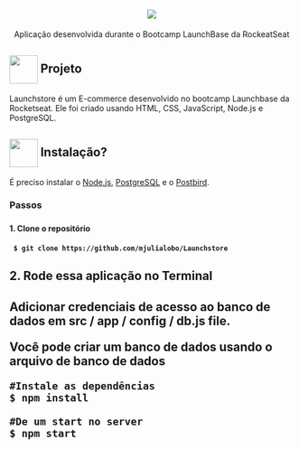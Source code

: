 <h1 align="center">
   <img src="https://user-images.githubusercontent.com/65983895/90971305-2ce3ed00-e4e5-11ea-9750-2170b5bdd2aa.PNG"/>
</h1>
 <p align="center"> Aplicação desenvolvida durante o Bootcamp LaunchBase da RockeatSeat </P>  
 
<h2> <img src= "https://img.icons8.com/plasticine/2x/rocket.png" width="50px" height="50px" align="center"/> Projeto </h2>

<p> Launchstore é um E-commerce desenvolvido no bootcamp Launchbase da Rocketseat. Ele foi criado usando HTML, CSS, JavaScript, Node.js e PostgreSQL. </p>

<h2> <img src="https://i.dlpng.com/static/png/6577858_preview.png" width="50px" align="center"/> Instalação? </h2>
<p> É preciso instalar o <a href="https://nodejs.org/en/">Node.js</a>, <a href="https://www.postgresql.org/">PostgreSQL</a> e o <a href="https://www.electronjs.org/apps/postbird">Postbird</a>. </p>

<h3> Passos <h3>
<h4> 1. Clone o repositório <h4>

```
 $ git clone https://github.com/mjulialobo/Launchstore
```

<h2> 2. Rode essa aplicação no Terminal <h2>

<p> Adicionar credenciais de acesso ao banco de dados em src / app / config / db.js file. </p>
<p> Você pode criar um banco de dados usando o arquivo de banco de dados </p>

```
#Instale as dependências 
$ npm install

#De um start no server
$ npm start

```

